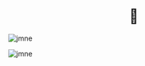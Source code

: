 <h1 align="center">👋</h1>
<p><img align="center" src="https://github-readme-stats.vercel.app/api/top-langs?username=jmne&show_icons=true&locale=en&layout=compact" alt="jmne" /></p>
<p><img align="center" src="https://github-readme-stats.vercel.app/api?username=jmne&show_icons=true&locale=en" alt="jmne" /></p>
